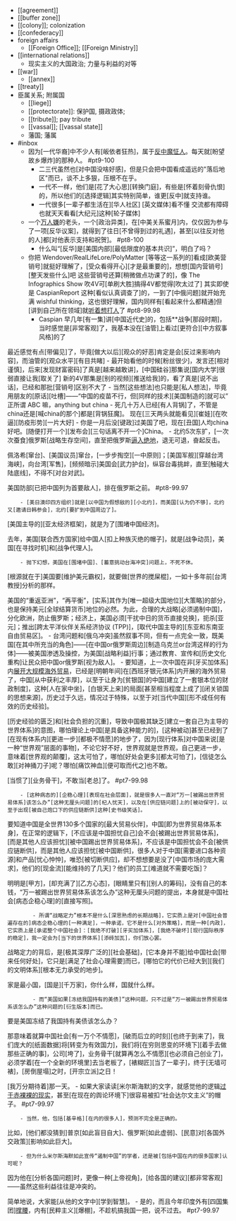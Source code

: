 - [[agreement]]
- [[buffer zone]]
- [[colony]]; colonization 
- [[confederacy]]
- foreign affairs
    - [[Foreign Office]]; [[Foreign Ministry]]
- [[international relations]]
    - 现实主义的大国政治; 力量与利益的对等
- [[war]]
    - [[annex]]
- [[treaty]]
- 臣属关系; 附属国
    - [[liege]]
    - [[protectorate]]: 保护国, 摄政政体;
    - [[tribute]]; pay tribute
    - [[vassal]]; [[vassal state]]
    - 藩国; 藩属
- #inbox
    - 因为[一代华裔]中不少人有[皈依者狂热]，属于[反中魔怔人](https://www.zhihu.com/question/458277293/answer/1875053751)。每天就[盼望故乡爆炸]的那种人。 #pt9-100
        - 二三代虽然也[对中国没啥好感]，但是只会把中国看成遥远的"落后地区"而已，谈不上多狠，压根不在乎。
        - 一代不一样，他们是[花了大心思][转换门庭]，有些是[怀着刻骨仇恨]的，所以他们的[选择逻辑]其实特别简单，谁更[反中]就支持谁。
        - 一代很多[一辈子都生活在][华人社区] [英文媒体]看不懂 交流都有障碍 也就天天看看[大纪元]这种[轮子媒体]
    - 一个[万人嫌](https://www.zhihu.com/question/456256296/answer/1851847425)的老头，一个[政治异类]，在[中美关系蜜月]内，仅仅因为参与了一项[反华议案]，就得到了往日[不曾得到过的礼遇]，甚至[以往反对他的人]都[对他表示支持和祝贺]。 #pt8-100
        - 什么叫“[反华]是[美国内部][最低限度的基本共识]”，明白了吗？
    - 你把 Wendover/RealLifeLore/PolyMatter [等等这一系列的]看成[欧美营销号]就挺好理解了，[受众看得开心][才是最重要的]，想想[国内营销号][整天发些什么]吧
这些营销号还算[稍微做点功课了的]，像 The Infographics Show 吹4V可[单刷大胜]搞得4V都觉得[吹太过了]
其实即使是 CaspianReport 这种[看似认真调查了]的，一到了[中俄问题]就开始充满 wishful thinking，这也很好理解，国内同样有[看起来什么都精通]但[讲到自己所在领域]就[听着想打人](https://bbs.saraba1st.com/2b/forum.php?mod=viewthread&tid=2000474)了 #pt8-99.98
        - Caspian 早几年[有一集]讲[中国近代史]的，包括**战争[那段时期]，当时感觉是[非常客观]了，我基本没在[油管]上看过[更符合][中方叙事风格]的了

最近感觉有点[带偏见]了，毕竟[做大以后][观众的好恶]肯定是会[反过来影响内容]，而油管的[观众水平][有目共睹]
            - 最开始看他的时候[粉丝很少]，发言还[相对谨慎]，后来[发现财富密码]了真是[越来越敢讲]，[中国硅谷]那集说[国内大学]很弱直接让我[取关了]
新的4V那集是[别的视频][推送给我]的，看了真是[说不出话]，已经和那批[营销号]区别不大了
        - 当然[这些想法]也只能是[私人想法]，毕竟用朋友的[原话][吐槽]——“中国的疫苗不行，但[同样的技术][美国制造的]就可以”
正所谓 ABC 嘛，anything but china
        - 死几十万人已经[有人背锅]了，不管是china还是[喊china的那个]都是[背锅狂魔]。
现在[三天两头就能看见][崔娃][在吹逼][防疫形势][一片大好]
            - 你是一月后没[键政]过美国了吧，现在[丑国]人均china好吧。[随便打开一个][发布会][三句话离不开一个]China。
    - 北约5次东扩，[一次次蚕食]俄罗斯[战略生存空间]，直至把俄罗斯[逼入绝地](https://www.zhihu.com/question/554490742/answer/2683403891)，退无可退，奋起反击。

佩洛希[窜台]、[美国议员]窜台，[一步步掏空][一中原则]；[美国军舰][穿越台湾海峡]，向台湾[军售]，[频频暗示]美国会[武力护台]，纵容台毒挑衅，直至[触碰大陆底线]，不得不[对台对武]。

美国防部[已把中国列为首要敌人]，排在俄罗斯之前。 #pt8-99.97


        - [美日澳印四方组织]就是[以中国为假想敌的][小北约]，而美国[认为仍不够]，北约又[邀请日韩参会]，北约[要扩到中国周边了]。

[美国主导的][亚太经济框架]，就是为了[围堵中国经济]。

去年，美国[联合西方国家]给中国人[扣上种族灭绝的帽子]，就是[战争动员]，美国[在寻找时机]和[战争代理人]。


        - 抛下幻想，美国在[围堵中国]、[蓄意挑动台海冲突]问题上，不死不休。

[根源就在于]美国要[维护美元霸权]，就要做[世界的搅屎棍]，一如十多年前[台湾教授]分析的那样。

美国的“重返亚洲”，“再平衡”，[实系]其作为[唯一超级大国地位][大策略]的部分，也是保持美元[全球结算货币]地位的必然。为此，合理的大战略[必须遏制中国]，分化欧洲，防止俄罗斯；经济上，美国必须[干扰中日的货币直接兑换]，扼杀[亚元]；推出[跨太平洋伙伴关系经济协议 (TPP)]，[取代中国主导的][东亚和东南亚自由贸易区]。
        - 台湾问题和[俄乌冲突]虽然叙事不同，但有一点完全一致，既美国[在其中所充当的角色]——[在中国or俄罗斯周边][制造乌克兰or台湾这样的行为体]——被美国渗透及操控，为美国[战略利益]行事；通过教育、宣传和[历史文化重构]让民众把中国or俄罗斯[视为敌人]。
    - 要知道，上一次中国在非[牙买加体系]内[展开大规模海外贸易](https://www.zhihu.com/question/386954135/answer/2388426080)，已经是[明朝年间]在[西班牙银元体系]内开展的海外贸易了，中国[从中获利之丰厚]，以至于让身为[贫银国]的中国[建立了一套银本位的财政制度]，这种[人在家中坐]，[白银天上来]的局面[甚至相当程度上成了][闭关锁国的思想来源]，历史过于久远，情况过于特殊，以至于对[当代中国][形不成任何有效的历史经验]。

[历史经验的匮乏]和[社会负担的沉重]，导致中国极其缺乏[建立一套自己为主导的世界体系]的意图，哪怕理论上中国[是具备这种能力的]，[这种被动]甚至已经到了[在现有体系内][更进一步][都极不情愿]的地步了，因为[现行体系]对中国来说[是一种“世界观”层面的事物]，不论它好不好，世界观就是世界观，自己更进一步，意味着[世界观的颠覆]，这太可怕了，哪怕[好处会更多][都太可怕了]，[信徒怎么敢][对神捅刀子]呢？哪怕[痛饮神血][便可取而代之]也不敢。

[当惯了][业务骨干]，不敢当[老总]了。 #pt7-99.98


        - [这种病态的][企稳心理][表现在社会层面]，就是很多人一直对“万一[被踢出世界贸易体系]该怎么办”[这种无厘头问题]的[杞人忧天]，以及在[供应链问题]上的[被动保守]，以至于出现[被自己炮口下的供应链断供]这种[史书级笑话]。

要知道中国是全世界130多个国家的[最大贸易伙伴]，中国[即为世界贸易体系本身]，在正常的逻辑下，[不应该是中国担忧自己]会不会[被踢出世界贸易体系]，[而是其他人应该担忧][被中国踢出世界贸易体系]，不应该是中国担忧会不会[被供应链断供]，而是其他人应该担忧[被中国断供]，很多人对于中国[需要进口各种资源]和产品[忧心忡忡]，唯恐[被切断供应]，却不想想要是没了[中国市场的庞大需求]，他们的[现金流][能维持的了几天]？他们的员工[难道就不需要吃饭]？

明明是[甲方]，[却充满了][乙方心态]，[眼睛里只有][别人的筹码]，没有自己的本钱，“万一被踢出世界贸易体系该怎么办”这种无厘头问题的提出，本身就是中国社会[病态企稳心理]的[直接写照]。


            - 所谓“战略定力”根本不是什么[深思熟虑的长期战略]，它实质上是对[中国社会普遍存在的]病态企稳心理的[一种满足]，一种承诺，它不是什么[对外策略]，而是一种[内政]，它实质上是[承诺整个中国社会]：[我绝不打破][牙买加体系]，[我绝不破坏][现行国际秩序的稳定]，我一定会为[当下的世界体系][添砖加瓦]，你们放心罢。

战略定力的背后，是[极其深厚广泛的][社会基础]，[它本身并不能]给中国社会[带来任何好处]，它只是[满足了社会心理需要]而已，[哪怕它的代价已经大到][我们的文明体系][根本无力承受的地步]。

家是最小国，[国是][千万家]，你什么样，国就什么样。


            - 而“美国如果[冻结我国持有的美债]”这种问题，只不过是“万一被踢出世界贸易体系该怎么办”这种问题的[衍生版本]而已。

要是美国冻结了我国持有美债该怎么办？

那意味着就算中国社会[有一万个不情愿]，[破而后立的时刻][也终于到来了]，我们庞大的[纸面数据]将[转变为有效国力]，我们将[在穷则思变的环境下][着手去做那些正确的事]，公司[垮了]，业务骨干[就算再怎么不情愿][也必须自己创业了]，必须学着[在一个全新的环境里]去当老板了，[裱糊匠][当了一辈子]，终于[无墙可裱]，[房倒屋塌]之时，[开宗立派]之日！

[我万分期待着]那一天。
    - 如果大家读读[米尔斯海默]的文字，就感觉他的逻辑[过于赤裸裸的现实](https://www.zhihu.com/question/519094900/answer/2368053194)，甚至[在现在的舆论环境下]很容易被扣“社会达尔文主义”的帽子。 #pt7-99.97


        - 当然，他，包括[基辛格][在内的很多人]，预测不完全是正确的。

比如，[他们都没猜到]普京[如此盲目自大]、俄罗斯[如此虚弱]、[民意]对[各国外交政策][影响如此巨大]。


        - 但为什么米尔斯海默如此宣传“遏制中国”的学者，还是被[包括中国在内的很多国家]认可呢？

因为他在[分析各国问题]时，更像一种[上帝视角]，[给各国的建议][都非常客观]——虽然这些利益往往是冲突的。

简单地说，大家能[从他的文字中][学到智慧]。
    - 是的，而且今年印度外有[四国集团][撑腰](https://www.zhihu.com/question/458329331/answer/1877914033)，内有[民粹主义][爆棚]，不趁机搞我国一把，说不过去。 #pt7-99.97
